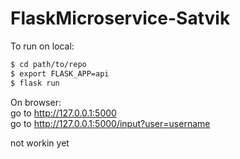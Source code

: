 # FlaskMicroservice-Satvik

To run on local:

```sh
$ cd path/to/repo
$ export FLASK_APP=api
$ flask run
```
On browser:  
go to http://127.0.0.1:5000  
go to http://127.0.0.1:5000/input?user=username

not workin yet
